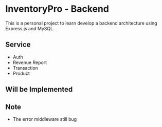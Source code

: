 # InventoryPro - Backend

This is a personal project to learn develop a backend architecture using Express.js and MySQL.

## Service

- Auth
- Revenue Report
- Transaction
- Product

## Will be Implemented

## Note

- The error middleware still bug
